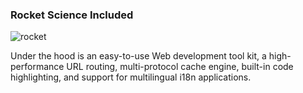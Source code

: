 ### Rocket Science Included

![rocket](gui/img/rocket.png)

Under the hood is an easy-to-use Web development tool kit, a high-performance URL routing, multi-protocol cache engine, built-in code highlighting, and support for multilingual i18n applications.
